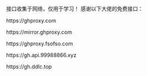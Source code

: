 接口收集于网络，仅用于学习！
感谢以下大佬的免费接口：
<p>https://ghproxy.com</p>
<p>https://mirror.ghproxy.com</p>
<p>https://ghproxy.fsofso.com</p>
<p>https://gh.api.99988866.xyz</p>
<p>https://gh.ddlc.top</p>

